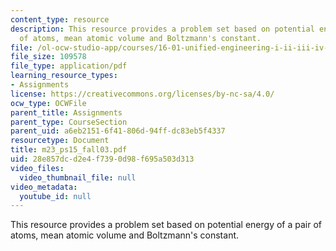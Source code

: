 ```yaml
---
content_type: resource
description: This resource provides a problem set based on potential energy of a pair
  of atoms, mean atomic volume and Boltzmann's constant.
file: /ol-ocw-studio-app/courses/16-01-unified-engineering-i-ii-iii-iv-fall-2005-spring-2006/28e857dcd2e4f7390d98f695a503d313_m23_ps15_fall03.pdf
file_size: 109578
file_type: application/pdf
learning_resource_types:
- Assignments
license: https://creativecommons.org/licenses/by-nc-sa/4.0/
ocw_type: OCWFile
parent_title: Assignments
parent_type: CourseSection
parent_uid: a6eb2151-6f41-806d-94ff-dc83eb5f4337
resourcetype: Document
title: m23_ps15_fall03.pdf
uid: 28e857dc-d2e4-f739-0d98-f695a503d313
video_files:
  video_thumbnail_file: null
video_metadata:
  youtube_id: null
---
```

This resource provides a problem set based on potential energy of a pair of atoms, mean atomic volume and Boltzmann's constant.